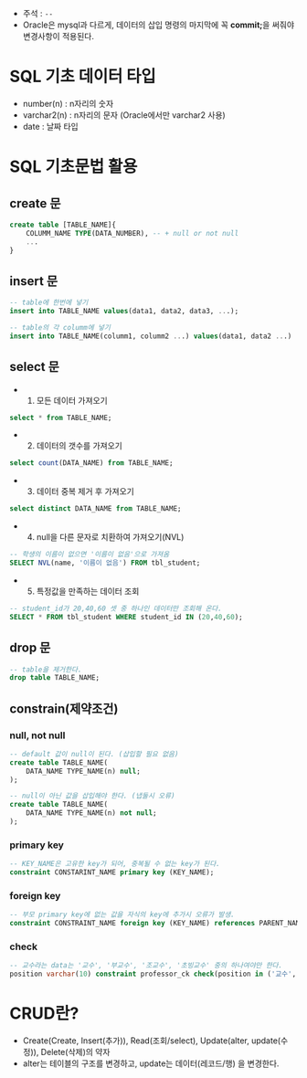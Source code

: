 - 주석 : <code>--</code>
- Oracle은 mysql과 다르게, 데이터의 삽입 명령의 마지막에 꼭 <strong>commit;</strong>을 써줘야 변경사항이 적용된다.

# SQL 기초 데이터 타입
- number(n) : n자리의 숫자
- varchar2(n) : n자리의 문자 (Oracle에서만 varchar2 사용)
- date : 날짜 타입

# SQL 기초문법 활용
## create 문
```sql
create table [TABLE_NAME]{
    COLUMM_NAME TYPE(DATA_NUMBER), -- + null or not null
    ...
}
```

## insert 문
```sql
-- table에 한번에 넣기
insert into TABLE_NAME values(data1, data2, data3, ...);

-- table의 각 columm에 넣기
insert into TABLE_NAME(columm1, columm2 ...) values(data1, data2 ...)
```

## select 문
- 1. 모든 데이터 가져오기
```sql
select * from TABLE_NAME;
```
- 2. 데이터의 갯수를 가져오기
```sql
select count(DATA_NAME) from TABLE_NAME;
```
- 3. 데이터 중복 제거 후 가져오기
```sql
select distinct DATA_NAME from TABLE_NAME;
```
- 4. null을 다른 문자로 치환하여 가져오기(NVL)
```sql
-- 학생의 이름이 없으면 '이름이 없음'으로 가져옴
SELECT NVL(name, '이름이 없음') FROM tbl_student;
```
- 5. 특정값을 만족하는 데이터 조회
```sql
-- student_id가 20,40,60 셋 중 하나인 데이터만 조회해 온다.
SELECT * FROM tbl_student WHERE student_id IN (20,40,60);
```


## drop 문
```sql
-- table을 제거한다.
drop table TABLE_NAME;
```

## constrain(제약조건)

### null, not null
```sql
-- default 값이 null이 된다. (삽입할 필요 없음)
create table TABLE_NAME(
    DATA_NAME TYPE_NAME(n) null;
);

-- null이 아닌 값을 삽입해야 한다. (냅둘시 오류)
create table TABLE_NAME(
    DATA_NAME TYPE_NAME(n) not null;
);
```
### primary key
```sql
-- KEY_NAME은 고유한 key가 되어, 중복될 수 없는 key가 된다.
constraint CONSTARINT_NAME primary key (KEY_NAME);
```

### foreign key
```sql
-- 부모 primary key에 없는 값을 자식의 key에 추가시 오류가 발생.  
constraint CONSTRAINT_NAME foreign key (KEY_NAME) references PARENT_NAME(PARENT_KEY);
```

### check
```sql
-- 교수라는 data는 '교수', '부교수', '조교수', '초빙교수' 중의 하나여야만 한다.
position varchar(10) constraint professor_ck check(position in ('교수', '부교수', '조교수', '초빙교수'))
```

# CRUD란?
- Create(Create, Insert(추가)), Read(조회/select), Update(alter, update(수정)), Delete(삭제)의 약자
- alter는 테이블의 구조를 변경하고, update는 데이터(레코드/행) 을 변경한다.
